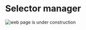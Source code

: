 # Selector manager

![web page is under construction](https://docimages.blob.core.chinacloudapi.cn/images/commingsoon20210514.jpg)
